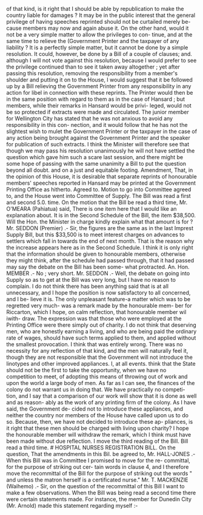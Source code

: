 of that kind, is it right that I should be able by republication to make the country liable for damages ? It may be in the public interest that the general privilege of having speeches reprinted should not be curtailed merely be- cause members may now and again abuse it. On the other hand, would it not be a very simple matter to allow the privileges to con- tinue, and at the same time to relieve the (Government Printer and the taxpayer of any liability ? It is a perfectly simple matter, but it cannot be done by a simple resolution. It could, however, be done by a Bill of a couple of clauses; and. although I will not vote against this resolution, because I would prefer to see the privilege continued than to see it taken away altogether ; yet after passing this resolution, removing the responsibility from a member's shoulder and putting it on to the House, I would suggest that it be followed up by a Bill relieving the Government Printer from any responsibility in any action for libel in connection with these reprints. The Printer would then be in the same position with regard to them as in the case of Hansard ; but members, while their remarks in Hansard would be privi- leged, would not be so protected if extracts were made and circulated. The junior member for Wellington City has stated that he was not anxious to avoid any responsibility in this con- nection, and it would follow that he has not the slightest wish to mulet the Government Printer or the taxpayer in the case of any action being brought against the Government Printer and the speaker for publication of such extracts. I think the Minister will therefore see that though we may pass his resolution unanimously he will not have settled the question which gave him such a scare last session, and there might be some hope of passing with the same unanimity a Bill to put the question beyond all doubt. and on a just and equitable footing. Amendment, That, in the opinion of this House, it is desirable that separate reprints of honourable members' speeches reported in Hansard may be printed at the Government Printing Office as hitherto. Agreed to. Motion to go into Committee agreed to, and the House went into Committee of Supply. The Bill was read a first and second 5.0. time. On the motion that the Bill be read a third time, Mr. O'MEARA (Pahiatua) said, There is one item here that I would like an explanation about. It is in the Second Schedule of the Bill, the item $38,500. Will the Hon. the Minister in charge kindly explain what that amount is for ? Mr. SEDDON (Premier) .- Sir, the figures are the same as in the last Imprest Supply Bill, but this $33,500 is to meet interest charges on advances to settlers which fall in towards the end of next month. That is the reason why the increase appears here as in the Second Schedule. I think it is only right that the information should be given to honourable members, otherwise they might think, after the schedule had passed through, that it had passed may say the debate on the Bill has been some- what protracted. An. Hon. MEMBER .- No ; very short. Mr. SEDDON .- Well, the debate on going into Supply so as to get at the Bill was very long, but I have no reason to complain. I do not think there has been anything said that is at all unnecessary, and I hope the position is now satisfactory to all concerned, and I be- lieve it is. The only unpleasant feature-a matter which was to be regretted very much- was a remark made by the honourable mem- ber for Riccarton, which I hope, on calm reflection, that honourable member wil iwith- draw. The expression was that those who were employed at the Printing Office were there simply out of charity. I do not think that deserving men, who are honestly earning a living, and who are being paid the ordinary rate of wages, should have such terms applied to them, and applied without the smallest provocation. I think that was entirely wrong. There was no necessity for any reflection of that kind, and the men will naturally feel it, though they are not responsible that the Government will not introduce the linotypes and other improved appliances. I, at all events. think that the State should not be the first to take the opportunity, when we have no competition to meet, of adopting this means of throwing out of work and upon the world a large body of men. As far as I can see, the finances of the colony do not warrant us in doing that. We have practically no competi- tion, and I say that a comparison of our work will show that it is done as well and as reason- ably as the work of any printing firm of the colony. As I have said, the Government de- cided not to introduce these appliances, and neither the country nor members of the House have called upon us to do so. Because, then, we have not decided to introduce these ap- pliances, is it right that these men should be charged with living upon charity? I hope the honourable member will withdraw the remark, which I think must have been made without due reflection. I move the third reading of the Bill. Bill read a third time. # HOSPITAL NURSES REGISTRATION BILL. On the question, That the amendments in this Bil. be agreed to, Mr. HALL-JONES .- When this Bill was in Committee I promised to move for the re- committal, for the purpose of striking out cer- tain words in clause 4, and I therefore move the recommittal of the Bill for the purpose of striking out the words " and unless the matron herself is a certificated nurse." Mr. T. MACKENZIE (Waihemo) .- Sir, on the question of the recommittal of this Bill I want to make a few observations. When the Bill was being read a second time there were certain statements made. For instance, the member for Dunedin City (Mr. Arnold) made this statement regarding myself :- 